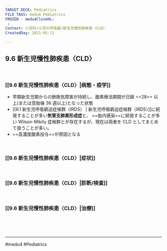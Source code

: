 ```yaml
---
TARGET DECK: Pediatrics
FILE TAGS: medu4 Pediatrics
FROZEN - medu4ClozeHL:
 : 
Context: 小児科/小児の呼吸器/新生児慢性肺疾患〈CLD〉
CreatedDay: 2021-05-11

---
```


## 9.6 新生児慢性肺疾患〈CLD〉

<br>

### [[9.6 新生児慢性肺疾患〈CLD〉|病態・疫学]]
* 早期新生児期からの肺換気障害が持続し、酸素療法期間が日齢 ==28== 以上(または受胎後 36 週以上)となった状態
* [[9.1 新生児呼吸窮迫症候群〈IRDS〉 | 新生児呼吸窮迫症候群〈IRDS〉]]に続発することが多い**気管支肺異形成症**と、 ==胎内感染==に続発することが多い Wilson-Mikity 症候群とが存在するが、現在は両者を CLD としてまとめ て扱うことが多い。
* ==高濃度酸素投与==が原因となる
<!--ID: 1620738659089-->






<br>

### [[9.6 新生児慢性肺疾患〈CLD〉|症状]]

 

<br>

### [[9.6 新生児慢性肺疾患〈CLD〉|診断/検査]]


<br>

### [[9.6 新生児慢性肺疾患〈CLD〉|治療]]


<br><br><br>

---
#medu4 #Pediatrics
